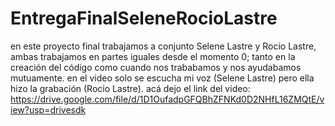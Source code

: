 # EntregaFinalSeleneRocioLastre
en este proyecto final trabajamos a conjunto Selene Lastre y Rocio Lastre, ambas trabajamos en partes iguales desde el momento 0; tanto en la creación del código como cuando nos trababamos y nos ayudabamos mutuamente. en el video solo se escucha mi voz (Selene Lastre) pero ella hizo la grabación (Rocio Lastre).
acá dejo el link del video: https://drive.google.com/file/d/1D1OufadpGFQBhZFNKd0D2NHfL16ZMQtE/view?usp=drivesdk
